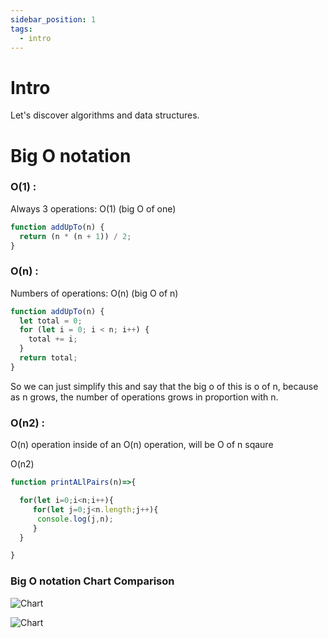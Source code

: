 ```yaml
---
sidebar_position: 1
tags:
  - intro
---
```


# Intro

Let's discover algorithms and data structures.

# Big O notation

### O(1) :

Always 3 operations: O(1) (big O of one)

```javascript
function addUpTo(n) {
  return (n * (n + 1)) / 2;
}
```

### O(n) :

Numbers of operations: O(n) (big O of n)

```javascript
function addUpTo(n) {
  let total = 0;
  for (let i = 0; i < n; i++) {
    total += i;
  }
  return total;
}
```

So we can just simplify this and say that the big o of this is o of n, because as n grows, the number of operations grows in proportion with n.

### O(n2) :

O(n) operation inside of an O(n) operation, will be O of n sqaure

O(n2)

```javascript
function printALlPairs(n)=>{

  for(let i=0;i<n;i++){
     for(let j=0;j<n.length;j++){
      console.log(j,n);
     }
  }

}

```

### Big O notation Chart Comparison

![Chart](https://miro.medium.com/max/1400/1*yiyfZodqXNwMouC0-B0Wlg.png)

![Chart](https://miro.medium.com/v2/resize:fit:1400/format:webp/1*ETKTwMyKv0nWTy71SEkUAQ.png)
